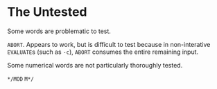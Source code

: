 # The Untested

Some words are problematic to test.

`ABORT`.
Appears to work, but is difficult to test because in
non-interative `EVALUATE`s (such as `-c`),
`ABORT` consumes the entire remaining input.

Some numerical words are not particularly thoroughly tested.

`*/MOD`
`M*/`
